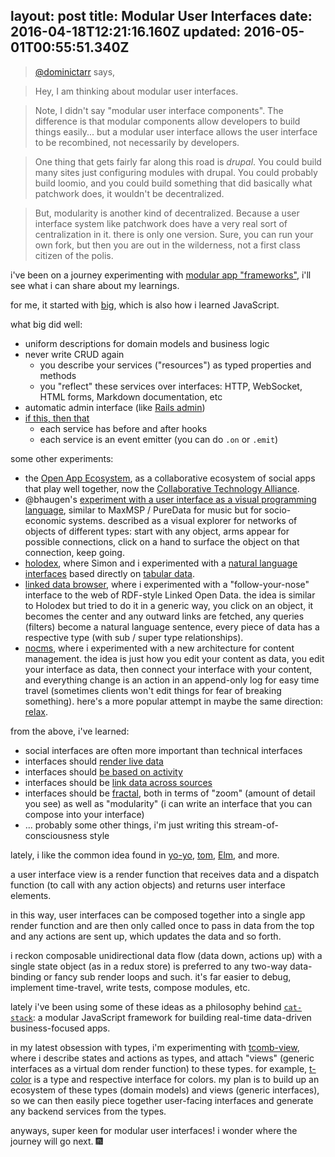 layout: post
title: Modular User Interfaces
date: 2016-04-18T12:21:16.160Z
updated: 2016-05-01T00:55:51.340Z
---
> [@dominictarr](http://dominictarr.com) says,

> Hey, I am thinking about modular user interfaces.

> Note, I didn't say "modular user interface components". The difference is that modular components allow developers to build things easily... but a modular user interface allows the user interface to be recombined, not necessarily by developers.

> One thing that gets fairly far along this road is _drupal_. You could build many sites just configuring modules with drupal. You could probably build loomio, and you could build something that did basically what patchwork does, it wouldn't be decentralized.

> But, modularity is another kind of decentralized. Because a user interface system like patchwork does have a very real sort of centralization in it. there is only one version. Sure, you can run your own fork, but then you are out in the wilderness, not a first class citizen of the polis.

i've been on a journey experimenting with [modular app "frameworks"](https://github.com/openappjs/core), i'll see what i can share about my learnings.

for me, it started with [big](http://jfhbrook.github.io/2013/05/28/the-case-for-a-nodejs-framework.html), which is also how i learned JavaScript.

what big did well:

- uniform descriptions for domain models and business logic
- never write CRUD again
  - you describe your services ("resources") as typed properties and methods
  - you "reflect" these services over interfaces: HTTP, WebSocket, HTML forms, Markdown documentation, etc
- automatic admin interface (like [Rails admin](https://github.com/sferik/rails_admin))
- [if this, then that](https://www.quora.com/How-would-you-explain-IFTTT-to-a-layperson)
  - each service has before and after hooks
  - each service is an event emitter (you can do `.on` or `.emit`)

some other experiments:

- the [Open App Ecosystem](https://github.com/open-app/core), as a collaborative ecosystem of social apps that play well together, now the [Collaborative Technology Alliance](https://medium.com/enspiral-tales/doing-more-together-together-seeding-a-collaborative-technology-alliance-82243ea30d41).
- @bhaugen's [experiment with a user interface as a visual programming language](https://docs.google.com/presentation/d/1N81Q0uDjA7OMEZTLNig6O-MLuWHgb5TL0IxPZ2U8qDU/edit?pref=2&pli=1#slide=id.g5d2790cb5_02), similar to MaxMSP / PureData for music but for socio-economic systems. described as a visual explorer for networks of objects of different types: start with any object, arms appear for possible connections, click on a hand to surface the object on that connection, keep going.
- [holodex](http://holodex.enspiral.com), where Simon and i experimented with a [natural language interfaces](http://www.jroehm.com/2014/01/ui-pattern-natural-language-form/) based directly on [tabular data](https://github.com/editdata/data-ui).
- [linked data browser](https://valueflows.github.io/linked-data-browser), where i experimented with a "follow-your-nose" interface to the web of RDF-style Linked Open Data. the idea is similar to Holodex but tried to do it in a generic way, you click on an object, it becomes the center and any outward links are fetched, any queries (filters) become a natural language sentence, every piece of data has a respective type (with sub / super type relationships).
- [nocms](http://dinosaur.is/nocms/), where i experimented with a new architecture for content management. the idea is just how you edit your content as data, you edit your interface as data, then connect your interface with your content, and everything change is an action in an append-only log for easy time travel (sometimes clients won't edit things for fear of breaking something). here's a more popular attempt in maybe the same direction: [relax](https://github.com/relax/relax).

from the above, i've learned:

- social interfaces are often more important than technical interfaces
- interfaces should [render live data](http://rauchg.com/2015/pure-ui/)
- interfaces should [be based on activity](https://www.thoughtworks.com/insights/blog/stop-designing-users)
- interfaces should be [link data across sources](http://patterns.dataincubator.org/book/follow-your-nose.html)
- interfaces should be [fractal](http://staltz.com/unidirectional-user-interface-architectures.html), both in terms of "zoom" (amount of detail you see) as well as "modularity" (i can write an interface that you can compose into your interface)
- ... probably some other things, i'm just writing this stream-of-consciousness style

lately, i like the common idea found in [yo-yo](https://github.com/maxogden/yo-yo), [tom](https://github.com/gcanti/tom#app-configuration), [Elm](https://github.com/evancz/elm-architecture-tutorial/), and more.

a user interface view is a render function that receives data and a dispatch function (to call with any action objects) and returns user interface elements.

in this way, user interfaces can be composed together into a single app render function and are then only called once to pass in data from the top and any actions are sent up, which updates the data and so forth.

i reckon composable unidirectional data flow (data down, actions up) with a single state object (as in a redux store) is preferred to any two-way data-binding or fancy sub render loops and such. it's far easier to debug, implement time-travel, write tests, compose modules, etc.

lately i've been using some of these ideas as a philosophy behind [`cat-stack`](https://github.com/enspiral-root-sytems/cat-stack): a modular JavaScript framework for building real-time data-driven business-focused apps.

in my latest obsession with types, i'm experimenting with [tcomb-view](https://github.com/ahdinosaur/tcomb-view), where i describe states and actions as types, and attach "views" (generic interfaces as a virtual dom render function) to these types. for example, [t-color](http://dinosaur.is/t-color/) is a type and respective interface for colors. my plan is to build up an ecosystem of these types (domain models) and views (generic interfaces), so we can then easily piece together user-facing interfaces and generate any backend services from the types.

anyways, super keen for modular user interfaces! i wonder where the journey will go next. :fireworks:
